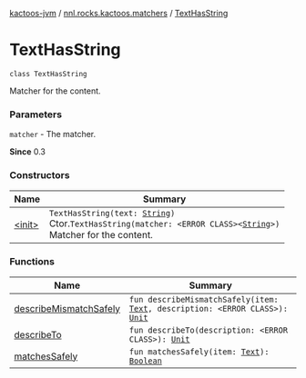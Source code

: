 [kactoos-jvm](../../index.md) / [nnl.rocks.kactoos.matchers](../index.md) / [TextHasString](./index.md)

# TextHasString

`class TextHasString`

Matcher for the content.

### Parameters

`matcher` - The matcher.

**Since**
0.3

### Constructors

| Name | Summary |
|---|---|
| [&lt;init&gt;](-init-.md) | `TextHasString(text: `[`String`](https://kotlinlang.org/api/latest/jvm/stdlib/kotlin/-string/index.html)`)`<br>Ctor.`TextHasString(matcher: <ERROR CLASS><`[`String`](https://kotlinlang.org/api/latest/jvm/stdlib/kotlin/-string/index.html)`>)`<br>Matcher for the content. |

### Functions

| Name | Summary |
|---|---|
| [describeMismatchSafely](describe-mismatch-safely.md) | `fun describeMismatchSafely(item: `[`Text`](../../nnl.rocks.kactoos/-text/index.md)`, description: <ERROR CLASS>): `[`Unit`](https://kotlinlang.org/api/latest/jvm/stdlib/kotlin/-unit/index.html) |
| [describeTo](describe-to.md) | `fun describeTo(description: <ERROR CLASS>): `[`Unit`](https://kotlinlang.org/api/latest/jvm/stdlib/kotlin/-unit/index.html) |
| [matchesSafely](matches-safely.md) | `fun matchesSafely(item: `[`Text`](../../nnl.rocks.kactoos/-text/index.md)`): `[`Boolean`](https://kotlinlang.org/api/latest/jvm/stdlib/kotlin/-boolean/index.html) |
